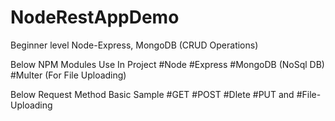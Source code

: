 # NodeRestAppDemo
Beginner level Node-Express, MongoDB (CRUD Operations)

Below NPM Modules Use In Project
#Node
#Express
#MongoDB (NoSql DB)
#Multer (For File Uploading)

Below Request Method Basic Sample 
#GET 
#POST
#Dlete
#PUT
and #File-Uploading
